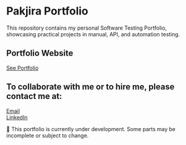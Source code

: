 # Pakjira Portfolio
This repository contains my personal Software Testing Portfolio, showcasing practical projects in manual, API, and automation testing.

## Portfolio Website
[See Portfolio](https://pakjira-p.github.io/portfolio-softwaretester/)

## To collaborate with me or to hire me, please contact me at:
[Email](mailto:pakjira.phr@gmail.com)  
[LinkedIn](https://www.linkedin.com/in/pakjira/)

🚧 This portfolio is currently under development. Some parts may be incomplete or subject to change.

